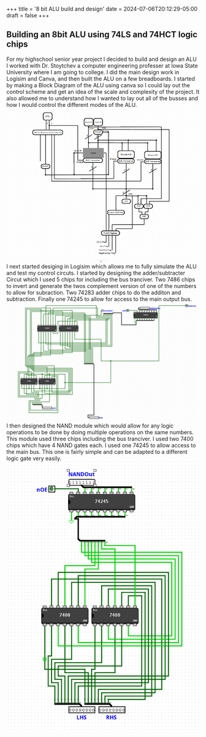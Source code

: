 +++
title = '8 bit ALU build and design'
date = 2024-07-06T20:12:29-05:00
draft = false
+++

## Building an 8bit ALU using 74LS and 74HCT logic chips

For my highschool senior year project I decided to build and design an ALU I worked with Dr. Stoytchev a computer engineering professer at Iowa State University where I am going to college. I did the main design work in Logisim and Canva, and then built the ALU on a few breadboards. I started by making a Block Diagram of the ALU using canva so I could lay out the control scheme and get an idea of the scale and complexity of the project. It also allowed me to understand how I wanted to lay out all of the busses and how I would control the different modes of the ALU. 
![the block diagram of the alu drawn in canva](/media/BlockDiagram.png)
I next started desiging in Logisim which allows me to fully simulate the ALU and test my control circuts. I started by designing the adder/subtracter Circut which I used 5 chips for including the bus tranciver. Two 7486 chips to invert and generate the twos complement version of one of the numbers to allow for subraction. Two 74283 adder chips to do the additon and subtraction. Finally one 74245 to allow for access to the main output bus. 
![Photo of the completed design of the adder/subtractor circut](/media/adder-subtractor.png)
I then designed the NAND module which would allow for any logic operations to be done by doing multiple operations on the same numbers. This module used three chips including the bus tranciver. I used two 7400 chips which have 4 NAND gates each. I used one 74245 to allow access to the main bus. This one is fairly simple and can be adapted to a different logic gate very easily.
![Photo of the completed design of the NAND module](/media/NAND_module.png)
